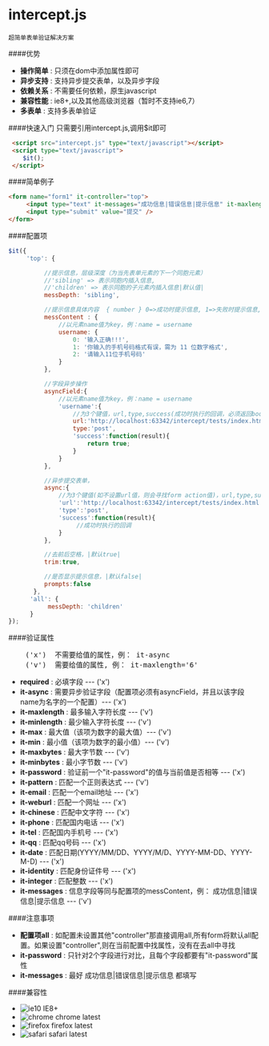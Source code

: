 intercept.js 
=============
```
超简单表单验证解决方案
```

####优势
* **操作简单** : 只须在dom中添加属性即可
* **异步支持** : 支持异步提交表单，以及异步字段
* **依赖关系** : 不需要任何依赖，原生javascript 
* **兼容性能** : ie8+,以及其他高级浏览器（暂时不支持ie6,7）
* **多表单** : 支持多表单验证

####快速入门
只需要引用intercept.js,调用$it即可
``` html
 <script src="intercept.js" type="text/javascript"></script>
 <script type="text/javascript">
    $it();
 </script>
```
####简单例子
``` html
<form name="form1" it-controller="top">
     <input type="text" it-messages="成功信息|错误信息|提示信息" it-maxlength="8" it-async required />
     <input type="submit" value="提交" />
</form>
```
####配置项
``` javascript
$it({
     'top': {

          //提示信息，层级深度（为当先表单元素的下一个同胞元素）
          //'sibling' => 表示同胞内插入信息, 
          //'children' => 表示同胞的子元素内插入信息|默认值|
          messDepth: 'sibling',

          //提示信息具体内容  { number } 0=>成功时提示信息, 1=>失败时提示信息, 2=>提醒信息
          messContent : {
              //以元素name值为key，例：name = username
              username: {
                  0: '输入正确!!!',
                  1: '你输入的手机号码格式有误，需为 11 位数字格式',
                  2: '请输入11位手机号码'
              }
          },

          //字段异步操作
          asyncField:{
              //以元素name值为key，例：name = username
              'username':{
                  //为3个键值，url,type,success(成功时执行的回调，必须返回boolean值)
                  url:'http://localhost:63342/intercept/tests/index.html',
                  type:'post',
                  'success':function(result){
                      return true;
                  }
              }
          },

          //异步提交表单，
          async:{
              //为3个键值(如不设置url值，则会寻找form action值)，url,type,success
              'url':'http://localhost:63342/intercept/tests/index.html',
              'type':'post',
              'success':function(result){
                   //成功时执行的回调
              }
          },

          //去前后空格，|默认true|
          trim:true,

          //是否显示提示信息，|默认false|
          prompts:false
       },
      'all': {
           messDepth: 'children'
      }
});
```
####验证属性
<pre>
    ('x')  不需要给值的属性，例： it-async
    ('v')  需要给值的属性, 例： it-maxlength='6'
</pre>
* **required** : 必填字段 --- ('x')
* **it-async** : 需要异步验证字段（配置项必须有asyncField，并且以该字段name为名字的一个配置）--- ('x')
* **it-maxlength** : 最多输入字符长度 --- ('v')
* **it-minlength** : 最少输入字符长度 --- ('v')
* **it-max** : 最大值（该项为数字的最大值）--- ('v')
* **it-min** : 最小值（该项为数字的最小值）--- ('v')
* **it-maxbytes** : 最大字节数 --- ('v')
* **it-minbytes** : 最小字节数 --- ('v')
* **it-password** : 验证前一个"it-password"的值与当前值是否相等 --- ('x')
* **it-pattern** : 匹配一个正则表达式 --- ('v')
* **it-email** : 匹配一个email地址 --- ('x')
* **it-weburl** : 匹配一个网址 --- ('x')
* **it-chinese** : 匹配中文字符 --- ('x')
* **it-phone** : 匹配国内电话 --- ('x')
* **it-tel** : 匹配国内手机号 --- ('x')
* **it-qq** : 匹配qq号码 --- ('x')
* **it-date** : 匹配日期(YYYY/MM/DD、YYYY/M/D、YYYY-MM-DD、YYYY-M-D) --- ('x')
* **it-identity** : 匹配身份证件号 --- ('x')
* **it-integer** : 匹配整数 --- ('x')
* **it-messages** : 信息字段等同与配置项的messContent，例： 成功信息|错误信息|提示信息 --- ('v')

####注意事项
* **配置项all** : 如配置未设置其他"controller"那直接调用all,所有form将默认all配置。如果设置"controller",则在当前配置中找属性，没有在去all中寻找
* **it-password** : 只针对2个字段进行对比，且每个字段都要有"it-password"属性
* **it-messages** : 最好 成功信息|错误信息|提示信息  都填写

####兼容性
* ![ie10](http://ydrimg.oss-cn-hangzhou.aliyuncs.com/20140919111504913271952205.png) IE8+
* ![chrome](http://ydrimg.oss-cn-hangzhou.aliyuncs.com/20140919111534857215164833.png) chrome latest
* ![firefox](http://ydrimg.oss-cn-hangzhou.aliyuncs.com/20140919111545251609050667.png) firefox latest
* ![safari](http://ydrimg.oss-cn-hangzhou.aliyuncs.com/20140919191953088445180368.png) safari latest
